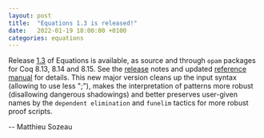 ```yaml
---
layout: post
title:  "Equations 1.3 is released!"
date:   2022-01-19 18:00:00 +0100
categories: equations
---
```


Release [1.3][release] of Equations is available, as source and through `opam` packages
for Coq 8.13, 8.14 and 8.15. See the [release][release] notes and updated [reference manual][refman] for details.
This new major version cleans up the input syntax (allowing to use less ";"), makes the interpretation of patterns more robust
(disallowing dangerous shadowings) and better preserves user-given names by the `dependent elimination` and `funelim` 
tactics for more robust proof scripts.

[release]: https://github.com/mattam82/Coq-Equations/releases/tag/v1.3-8.15
[refman]: https://github.com/mattam82/Coq-Equations/raw/master/doc/equations.pdf
-- Matthieu Sozeau
